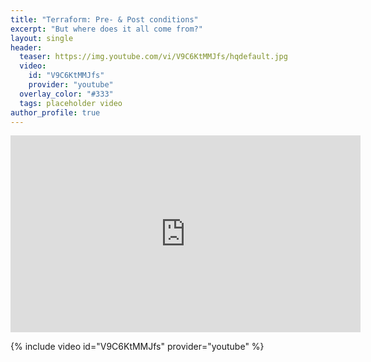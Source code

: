```yaml
---
title: "Terraform: Pre- & Post conditions"
excerpt: "But where does it all come from?"
layout: single
header:
  teaser: https://img.youtube.com/vi/V9C6KtMMJfs/hqdefault.jpg
  video:
    id: "V9C6KtMMJfs"
    provider: "youtube"
  overlay_color: "#333"
  tags: placeholder video
author_profile: true
---
```


<iframe width="560" height="315" src="https://www.youtube.com/embed/V9C6KtMMJfs" title="YouTube video player" frameborder="0" allow="accelerometer; autoplay; clipboard-write; encrypted-media; gyroscope; picture-in-picture" allowfullscreen></iframe>

{% include video id="V9C6KtMMJfs" provider="youtube" %}